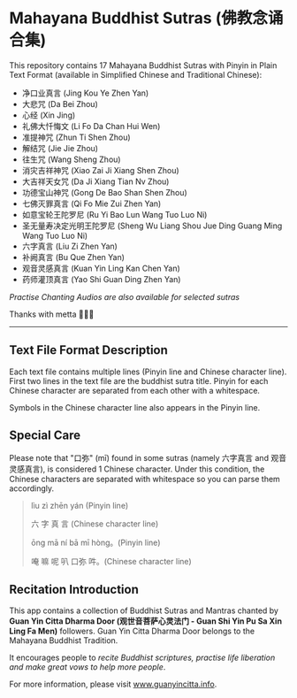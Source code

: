 # Mahayana Buddhist Sutras (佛教念诵合集)
This repository contains 17 Mahayana Buddhist Sutras with Pinyin in Plain Text Format (available in Simplified Chinese and Traditional Chinese):

* 净口业真言 (Jing Kou Ye Zhen Yan)
* 大悲咒 (Da Bei Zhou)
* 心经 (Xin Jing)
* 礼佛大忏悔文 (Li Fo Da Chan Hui Wen)
* 准提神咒 (Zhun Ti Shen Zhou)
* 解结咒 (Jie Jie Zhou)
* 往生咒 (Wang Sheng Zhou)
* 消灾吉祥神咒 (Xiao Zai Ji Xiang Shen Zhou)
* 大吉祥天女咒 (Da Ji Xiang Tian Nv Zhou)
* 功德宝山神咒 (Gong De Bao Shan Shen Zhou)
* 七佛灭罪真言 (Qi Fo Mie Zui Zhen Yan)
* 如意宝轮王陀罗尼 (Ru Yi Bao Lun Wang Tuo Luo Ni)
* 圣无量寿决定光明王陀罗尼 (Sheng Wu Liang Shou Jue Ding Guang Ming Wang Tuo Luo Ni)
* 六字真言 (Liu Zi Zhen Yan)
* 补阙真言 (Bu Que Zhen Yan)
* 观音灵感真言 (Kuan Yin Ling Kan Chen Yan)
* 药师灌顶真言 (Yao Shi Guan Ding Zhen Yan)

*Practise Chanting Audios are also available for selected sutras*

Thanks with metta
🙏🙏🙏

<hr>

##  Text File Format Description
Each text file contains multiple lines (Pinyin line and Chinese character line). First two lines in the text file are the buddhist sutra title. Pinyin for each Chinese character are separated from each other with a whitespace.

Symbols in the Chinese character line also appears in the Pinyin line.

##  Special Care
Please note that "口弥" (mī) found in some sutras (namely 六字真言 and 观音灵感真言), is considered 1 Chinese character. Under this condition, the Chinese characters are separated with whitespace so you can parse them accordingly.

> lìu zì zhēn yán (Pinyin line)
>
> 六 字 真 言 (Chinese character line)
>
> 
> ōng mā ní bā mī hòng。(Pinyin line)
>
> 唵 嘛 呢 叭 口弥 吽。(Chinese character line)

##  Recitation Introduction
This app contains a collection of Buddhist Sutras and Mantras chanted by **Guan Yin Citta Dharma Door (观世音菩萨心灵法门 - Guan Shi Yin Pu Sa Xin Ling Fa Men)** followers. Guan Yin Citta Dharma Door belongs to the Mahayana Buddhist Tradition.

It encourages people to *recite Buddhist scriptures, practise life liberation and make great vows to help more people*.

For more information, please visit <a href="http://www.guanyincitta.info">www.guanyincitta.info</a>.
